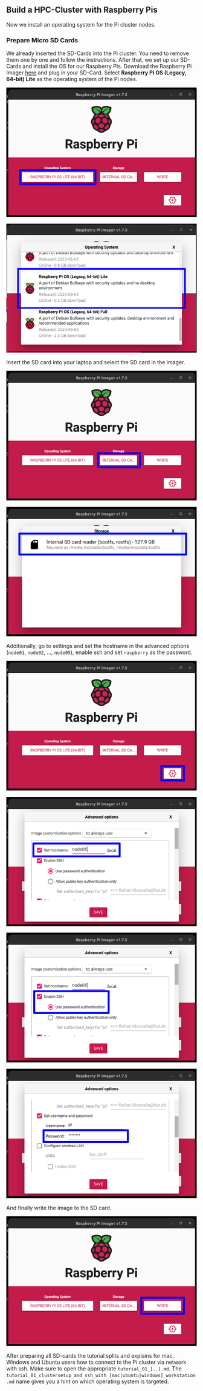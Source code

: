 ## Build a HPC-Cluster with Raspberry Pis

Now we install an operating system for the Pi cluster nodes.

### Prepare Micro SD Cards

We already inserted the SD-Cards into the Pi cluster. You need to remove them one by one and follow the instructions. After that, we set up our SD-Cards and install the OS for our Raspberry Pis. Download the Raspberry Pi Imager [here](https://www.raspberrypi.com/software/) and plug in your SD-Card. Select **Raspberry Pi OS (Legacy, 64-bit) Lite** as the operating system of the Pi nodes.

![img01.png](pictures/img01.png)

![img02.png](pictures/img02.png)

Insert the SD card into your laptop and select the SD card in the imager.

![img03.png](pictures/img03.png)

![img04.png](pictures/img04.png)

Additionally, go to settings and set the hostname in the advanced options (`node01`, `node02`, ..., `node05`), enable ssh and set `raspberry` as the password.

![img05.png](pictures/img05.png)

![img06.png](pictures/img06.png)

![img07.png](pictures/img07.png)

![img08.png](pictures/img08.png)

And finally write the image to the SD card.

![img09.png](pictures/img09.png)

After preparing all SD-cards the tutorial splits and explains for mac, Windows and Ubuntu users how to connect to the Pi cluster via network with ssh. Make sure to open the appropriate `tutorial_01_[..].md`. The `tutorial_01_clustersetup_and_ssh_with_[mac|ubuntu|windows]_workstation.md` name gives you a hint on which operating system is targeted.
